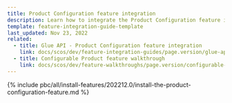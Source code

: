 ```yaml
---
title: Product Configuration feature integration
description: Learn how to integrate the Product Configuration feature into a Spryker project.
template: feature-integration-guide-template
last_updated: Nov 23, 2022
related:
  - title: Glue API - Product Configuration feature integration
    link: docs/scos/dev/feature-integration-guides/page.version/glue-api/glue-api-product-configuration-feature-integration.html
  - title: Configurable Product feature walkthrough
    link: docs/scos/dev/feature-walkthroughs/page.version/configurable-product-feature-walkthrough/configurable-product-feature-walkthrough.html
---
```


{% include pbc/all/install-features/202212.0/install-the-product-configuration-feature.md %} <!-- To edit, see /_includes/pbc/all/install-features/202212.0/install-the-product-configuration-feature.md -->
